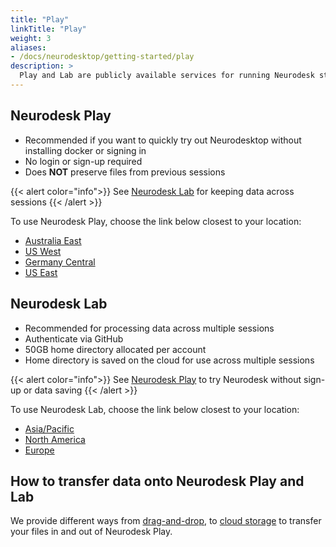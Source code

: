 ```yaml
---
title: "Play"
linkTitle: "Play"
weight: 3
aliases:
- /docs/neurodesktop/getting-started/play
description: >
  Play and Lab are publicly available services for running Neurodesk straight from the browser
---
```


## Neurodesk Play
- Recommended if you want to quickly try out Neurodesktop without installing docker or signing in
- No login or sign-up required
- Does **NOT** preserve files from previous sessions

{{< alert color="info">}}
See [Neurodesk Lab](#neurodesk-lab) for keeping data across sessions
{{< /alert >}}

To use Neurodesk Play, choose the link below closest to your location:
- [Australia East](https://play-sydney.neurodesk.org/v2/gh/neurodesk/neurodesktop/main)
- [US West](https://play-phoenix.neurodesk.org/v2/gh/neurodesk/neurodesktop/main)
- [Germany Central](https://play-frankfurt.neurodesk.org/v2/gh/neurodesk/neurodesktop/main)
- [US East](https://play-ashburn.neurodesk.org/v2/gh/neurodesk/neurodesktop/main)

## Neurodesk Lab
- Recommended for processing data across multiple sessions
- Authenticate via GitHub
- 50GB home directory allocated per account
- Home directory is saved on the cloud for use across multiple sessions

{{< alert color="info">}}
See [Neurodesk Play](#neurodesk-play) to try Neurodesk without sign-up or data saving
{{< /alert >}}

To use Neurodesk Lab, choose the link below closest to your location:
- [Asia/Pacific](https://bhsydney.neurodesk.org)
- [North America](https://bhnam.neurodesk.org)
- [Europe](https://bheurope.neurodesk.org)


## How to transfer data onto Neurodesk Play and Lab

We provide different ways from [drag-and-drop](/docs/getting-started/neurodesktop/storage/#drag-and-drop), to [cloud storage](/docs/getting-started/neurodesktop/storage/#drag-and-drop#cloud-storage) to transfer your files in and out of Neurodesk Play.

